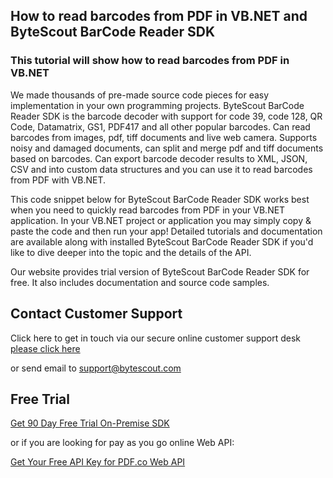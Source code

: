 ## How to read barcodes from PDF in VB.NET and ByteScout BarCode Reader SDK

### This tutorial will show how to read barcodes from PDF in VB.NET

We made thousands of pre-made source code pieces for easy implementation in your own programming projects. ByteScout BarCode Reader SDK is the barcode decoder with support for code 39, code 128, QR Code, Datamatrix, GS1, PDF417 and all other popular barcodes. Can read barcodes from images, pdf, tiff documents and live web camera. Supports noisy and damaged documents, can split and merge pdf and tiff documents based on barcodes. Can export barcode decoder results to XML, JSON, CSV and into custom data structures and you can use it to read barcodes from PDF with VB.NET.

This code snippet below for ByteScout BarCode Reader SDK works best when you need to quickly read barcodes from PDF in your VB.NET application. In your VB.NET project or application you may simply copy & paste the code and then run your app! Detailed tutorials and documentation are available along with installed ByteScout BarCode Reader SDK if you'd like to dive deeper into the topic and the details of the API.

Our website provides trial version of ByteScout BarCode Reader SDK for free. It also includes documentation and source code samples.

## Contact Customer Support

Click here to get in touch via our secure online customer support desk [please click here](https://bytescout.zendesk.com/hc/en-us/requests/new?subject=ByteScout%20BarCode%20Reader%20SDK%20Question)

or send email to [support@bytescout.com](mailto:support@bytescout.com?subject=ByteScout%20BarCode%20Reader%20SDK%20Question) 

## Free Trial

[Get 90 Day Free Trial On-Premise SDK](https://bytescout.com/download/web-installer?utm_source=github-readme)

or if you are looking for pay as you go online Web API:

[Get Your Free API Key for PDF.co Web API](https://pdf.co/documentation/api?utm_source=github-readme)